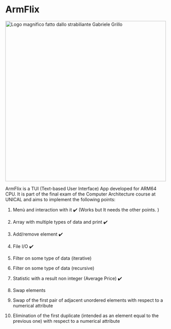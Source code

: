 # ArmFlix
<img src="https://i.imgur.com/oaXcr4M.png" alt="Logo magnifico fatto dallo strabiliante Gabriele Grillo" width="500px">

ArmFlix is a TUI (Text-based User Interface) App developed for ARM64 CPU. It is part of the final exam of the Computer Architecture course at UNICAL and aims to implement the following points:

1. Menù and interaction with it ✔️ (Works but It needs the other points. )

2. Array with multiple types of data and print ✔️

3. Add/remove element ✔️

4. File I/O ✔️

5. Filter on some type of data (iterative)

6. Filter on some type of data (recursive)

7. Statistic with a result non integer (Average Price) ✔️

8. Swap elements

9. Swap of the first pair of adjacent unordered elements with respect to a numerical attribute

10. Elimination of the first duplicate (intended as an element equal to the previous one) with respect to a numerical attribute
